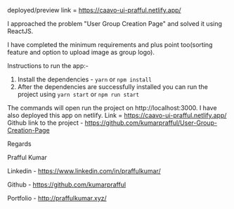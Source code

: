 deployed/preview link =  https://caavo-ui-prafful.netlify.app/

I approached the problem "User Group Creation Page" and solved it using ReactJS.

I have completed the minimum requirements and plus point too(sorting feature and option to upload image as group logo).

Instructions to run the app:-
1. Install the dependencies - `yarn` or `npm install`
2. After the dependencies are successfully installed you can run the project using `yarn start` or `npm run start`

The commands will open run the project on http://localhost:3000.
I have also deployed this app on netlify. Link =  https://caavo-ui-prafful.netlify.app/
Github link to the project - https://github.com/kumarprafful/User-Group-Creation-Page

Regards

Prafful Kumar

Linkedin - https://www.linkedin.com/in/praffulkumar/

Github - https://github.com/kumarprafful

Portfolio - http://praffulkumar.xyz/